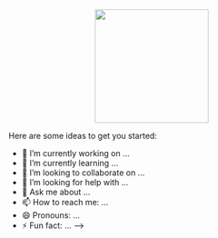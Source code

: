 <div id="header" align="center">
    <img src="https://media.giphy.com/media/xT9IgzoKnwFNmISR8I/giphy.gif" alt="" width="200px">
</div>

Here are some ideas to get you started:

- 🔭 I’m currently working on ...
- 🌱 I’m currently learning ...
- 👯 I’m looking to collaborate on ...
- 🤔 I’m looking for help with ...
- 💬 Ask me about ...
- 📫 How to reach me: ...
- 😄 Pronouns: ...
- ⚡ Fun fact: ...
-->
